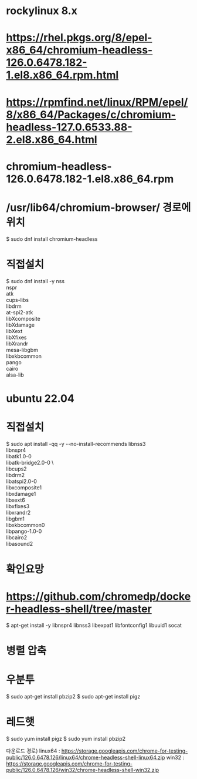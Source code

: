 
# rockylinux 8.x
# https://rhel.pkgs.org/8/epel-x86_64/chromium-headless-126.0.6478.182-1.el8.x86_64.rpm.html
# https://rpmfind.net/linux/RPM/epel/8/x86_64/Packages/c/chromium-headless-127.0.6533.88-2.el8.x86_64.html

# chromium-headless-126.0.6478.182-1.el8.x86_64.rpm
# /usr/lib64/chromium-browser/ 경로에 위치
$ sudo dnf install chromium-headless

# 직접설치
$ sudo dnf install -y nss \
    nspr \
    atk \
    cups-libs \
    libdrm \
    at-spi2-atk \
    libXcomposite \
    libXdamage \
    libXext \
    libXfixes \
    libXrandr \
    mesa-libgbm \
    libxkbcommon \
    pango \
    cairo \
    alsa-lib



# ubuntu 22.04
# 직접설치
$ sudo apt install -qq -y --no-install-recommends libnss3 \
    libnspr4 \
    libatk1.0-0 \
    libatk-bridge2.0-0 \  
    libcups2 \
    libdrm2 \
    libatspi2.0-0 \
    libxcomposite1 \
    libxdamage1 \
    libxext6 \
    libxfixes3 \
    libxrandr2 \
    libgbm1 \
    libxkbcommon0 \
    libpango-1.0-0 \
    libcairo2 \
    libasound2

# 확인요망
# https://github.com/chromedp/docker-headless-shell/tree/master
$ apt-get install -y libnspr4 libnss3 libexpat1 libfontconfig1 libuuid1 socat


# 병렬 압축
# 우분투
$ sudo apt-get install pbzip2
$ sudo apt-get install pigz

# 레드햇
$ sudo yum install pigz
$ sudo yum install pbzip2

다운로드 경로)
linux64 : https://storage.googleapis.com/chrome-for-testing-public/126.0.6478.126/linux64/chrome-headless-shell-linux64.zip
win32 : https://storage.googleapis.com/chrome-for-testing-public/126.0.6478.126/win32/chrome-headless-shell-win32.zip